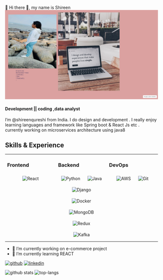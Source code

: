 👋 Hi there 👋, my name is Shireen  
![](https://github.com/shinuqureshi/shinuqureshi/blob/bc5a069deabf5c690d549a35835ad527983153e7/shireen.jpg)
#### Development  || coding ,data analyst
I’m @shireenqureshi from India. I do design and development . I really enjoy learning languages and framework like Spring boot  &  React  Js etc . 
currently working on  microservices architecture using java8

## Skills & Experience 
<table><tr><td valign="top" width="33%">



### Frontend  
<div align="center">  
<img style="margin: 10px" src="https://profilinator.rishav.dev/skills-assets/react-original-wordmark.svg" alt="React" height="50" />  
</div>

</td><td valign="top" width="33%">



### Backend  
<div align="center">  
<img style="margin: 10px" src="https://profilinator.rishav.dev/skills-assets/python-original.svg" alt="Python" height="50" />  
<img style="margin: 10px" src="https://profilinator.rishav.dev/skills-assets/java-original-wordmark.svg" alt="Java" height="50" />  
<img style="margin: 10px" src="https://profilinator.rishav.dev/skills-assets/django-original.svg" alt="Django" height="50" />  
<img style="margin: 10px" src="https://profilinator.rishav.dev/skills-assets/docker-original-wordmark.svg" alt="Docker" height="50" />  
<img style="margin: 10px" src="https://profilinator.rishav.dev/skills-assets/mongodb-original-wordmark.svg" alt="MongoDB" height="50" />  
<img style="margin: 10px" src="https://profilinator.rishav.dev/skills-assets/redux-original.svg" alt="Redux" height="50" />  
<img style="margin: 10px" src="https://profilinator.rishav.dev/skills-assets/apache_kafka-icon.svg" alt="Kafka" height="50" />  
</div>

</td><td valign="top" width="33%">



### DevOps  
<div align="center">  
<img style="margin: 10px" src="https://profilinator.rishav.dev/skills-assets/amazonwebservices-original-wordmark.svg" alt="AWS" height="50" />  
<img style="margin: 10px" src="https://profilinator.rishav.dev/skills-assets/git-scm-icon.svg" alt="Git" height="50" />  
</div>

</td></tr></table> 


 
- 🔭 I’m currently working on e-commerce project 
- 🌱 I’m currently learning REACT  


[<img src='https://cdn.jsdelivr.net/npm/simple-icons@3.0.1/icons/github.svg' alt='github' height='40'>](https://github.com/shinuqureshi)  [<img src='https://cdn.jsdelivr.net/npm/simple-icons@3.0.1/icons/linkedin.svg' alt='linkedin' height='40'>](https://www.linkedin.com/in/linkedin.com/in/shireen-qureshi-51b684203/)  



![github stats](https://github-readme-stats.vercel.app/api?username=shinuqureshi&show_icons=false&theme=radical)
![top-langs](https://github-readme-stats.vercel.app/api/top-langs?username=shinuqureshi&show_icons=false&theme=radical)
